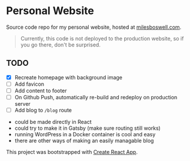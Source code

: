 # Personal Website

Source code repo for my personal website, hosted at
[milesboswell.com](https://milesboswell.com).

> Currently, this code is not deployed to the production website, so if you go
> there, don't be surprised.

## TODO

- [x] Recreate homepage with background image
- [ ] Add favicon
- [ ] Add content to footer
- [ ] On Github Push, automatically re-build and redeploy on production server
- [ ] Add blog to `/blog` route
- could be made directly in React
- could try to make it in Gatsby (make sure routing still works)
- running WordPress in a Docker container is cool and easy
- there are other ways of making an easily managable blog

This project was bootstrapped with
[Create React App](https://github.com/facebook/create-react-app).
